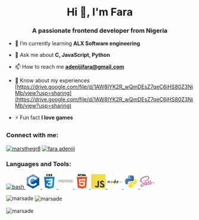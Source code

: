 <h1 align="center">Hi 👋, I'm Fara</h1>
<h3 align="center">A passionate frontend developer from Nigeria</h3>


- 🌱 I’m currently learning **ALX Software engineering**

- 💬 Ask me about **C, JavaScript, Python**

- 📫 How to reach me **adenijifara@gmail.com**

- 📄 Know about my experiences [https://drive.google.com/file/d/1AW8IYK2R_wQmDEsZ7qeC6jHS80Z3NiMb/view?usp=sharing](https://drive.google.com/file/d/1AW8IYK2R_wQmDEsZ7qeC6jHS80Z3NiMb/view?usp=sharing)

- ⚡ Fun fact **I love games**

<h3 align="left">Connect with me:</h3>
<p align="left">
<a href="https://twitter.com/marsthegr8" target="blank"><img align="center" src="https://raw.githubusercontent.com/rahuldkjain/github-profile-readme-generator/master/src/images/icons/Social/twitter.svg" alt="marsthegr8" height="30" width="40" /></a>
<a href="https://linkedin.com/in/fara adeniji" target="blank"><img align="center" src="https://raw.githubusercontent.com/rahuldkjain/github-profile-readme-generator/master/src/images/icons/Social/linked-in-alt.svg" alt="fara adeniji" height="30" width="40" /></a>
</p>

<h3 align="left">Languages and Tools:</h3>
<p align="left"> <a href="https://www.gnu.org/software/bash/" target="_blank" rel="noreferrer"> <img src="https://www.vectorlogo.zone/logos/gnu_bash/gnu_bash-icon.svg" alt="bash" width="40" height="40"/> </a> <a href="https://www.cprogramming.com/" target="_blank" rel="noreferrer"> <img src="https://raw.githubusercontent.com/devicons/devicon/master/icons/c/c-original.svg" alt="c" width="40" height="40"/> </a> <a href="https://www.w3schools.com/css/" target="_blank" rel="noreferrer"> <img src="https://raw.githubusercontent.com/devicons/devicon/master/icons/css3/css3-original-wordmark.svg" alt="css3" width="40" height="40"/> </a> <a href="https://expressjs.com" target="_blank" rel="noreferrer"> <img src="https://raw.githubusercontent.com/devicons/devicon/master/icons/express/express-original-wordmark.svg" alt="express" width="40" height="40"/> </a> <a href="https://www.w3.org/html/" target="_blank" rel="noreferrer"> <img src="https://raw.githubusercontent.com/devicons/devicon/master/icons/html5/html5-original-wordmark.svg" alt="html5" width="40" height="40"/> </a> <a href="https://developer.mozilla.org/en-US/docs/Web/JavaScript" target="_blank" rel="noreferrer"> <img src="https://raw.githubusercontent.com/devicons/devicon/master/icons/javascript/javascript-original.svg" alt="javascript" width="40" height="40"/> </a> <a href="https://nodejs.org" target="_blank" rel="noreferrer"> <img src="https://raw.githubusercontent.com/devicons/devicon/master/icons/nodejs/nodejs-original-wordmark.svg" alt="nodejs" width="40" height="40"/> </a> <a href="https://www.python.org" target="_blank" rel="noreferrer"> <img src="https://raw.githubusercontent.com/devicons/devicon/master/icons/python/python-original.svg" alt="python" width="40" height="40"/> </a> <a href="https://sass-lang.com" target="_blank" rel="noreferrer"> <img src="https://raw.githubusercontent.com/devicons/devicon/master/icons/sass/sass-original.svg" alt="sass" width="40" height="40"/> </a> </p>

<p><img align="left" src="https://github-readme-stats.vercel.app/api/top-langs?username=marsade&show_icons=true&locale=en&layout=compact" alt="marsade" /></p>

<p>&nbsp;<img align="center" src="https://github-readme-stats.vercel.app/api?username=marsade&show_icons=true&locale=en" alt="marsade" /></p>

<p><img align="center" src="https://github-readme-streak-stats.herokuapp.com/?user=marsade&" alt="marsade" /></p>
